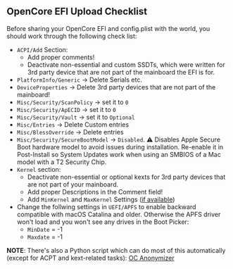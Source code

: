 ## OpenCore EFI Upload Checklist

Before sharing your OpenCore EFI and config.plist with the world, you should work through the following check list: 

- `ACPI/Add` Section: 
	- Add proper comments!
	- Deactivate non-essential and custom SSDTs, which were written for 3rd party device that are not part of the mainboard the EFI is for.
- `PlatformInfo/Generic` &rarr; Delete Serials etc.
- `DeviceProperties` &rarr; Delete 3rd party devices that are not part of the mainboard!
- `Misc/Security/ScanPolicy` &rarr; set it to `0`
- `Misc/Security/ApECID` &rarr; set it to `0`
- `Misc/Security/Vault` &rarr; set it to `Optional`
- `Misc/Entries` &rarr; Delete Custom entries
- `Misc/BlessOverride` &rarr; Delete entries 
- `Misc/Security/SecureBootModel` &rarr; `Disabled`. :warning: Disables Apple Secure Boot hardware model to avoid issues during installation. Re-enable it in Post-Install so System Updates work when using an SMBIOS of a Mac model with a T2 Security Chip.
- `Kernel` section:
	- Deactivate non-essential or optional kexts for 3rd party devices that are not part of your mainboard.
	- Add proper Descriptions in the Comment field!
	- Add `MinKernel` and `MaxKernel` Settings ([if available](https://github.com/acidanthera/OpenCorePkg/blob/master/Docs/Kexts.md)) 
- Change the follwing settings in `UEFI/APFS` to enable backward compatible with macOS Catalina and older. Otherwise the APFS driver won't load and you won't see any drives in the Boot Picker:	
	- `MinDate` = -1
	- `Maxdate` = -1

**NOTE**: There's also a Python script which can do most of this automatically (except for ACPT and kext-related tasks): [OC Anonymizer](https://github.com/5T33Z0/OC-Anonymizer)
